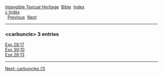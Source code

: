 [Intangible Textual Heritage](../../index)  [Bible](../index) 
[Index](index)   
[c Index](_c_)  
  [Previous](c01899)  [Next](c01901) 

------------------------------------------------------------------------

### &lt;carbuncle&gt; 3 entries

[Exo 28:17](../kjv/exo028.htm#017)  
[Exo 39:10](../kjv/exo039.htm#010)  
[Eze 28:13](../kjv/eze028.htm#013)  

------------------------------------------------------------------------

[Next: carbuncles (1)](c01901)
